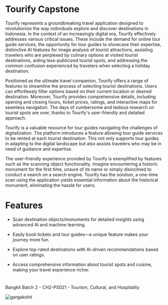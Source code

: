 # Tourify Capstone

Tourify represents a groundbreaking travel application designed to revolutionize the way individuals explore and discover destinations in Indonesia. In the context of an increasingly digital era, Tourify effectively addresses various critical issues. These include the demand for online tour guide services, the opportunity for tour guides to showcase their expertise, distinctive AI features for image analysis of tourist attractions, assisting travelers who are perplexed by culinary options at visited tourist destinations, aiding less-publicized tourist spots, and addressing the common confusion experienced by travelers when selecting a holiday destination.

Positioned as the ultimate travel companion, Tourify offers a range of features to streamline the process of selecting tourist destinations. Users can effortlessly filter options based on their current location or desired destination. Moreover, Tourify provides comprehensive details, including opening and closing hours, ticket prices, ratings, and interactive maps for seamless navigation. The days of cumbersome and tedious research on tourist spots are over, thanks to Tourify's user-friendly and detailed approach.

Tourify is a valuable resource for tour guides navigating the challenges of digitalization. The platform introduces a feature allowing tour guide services to be rented at each tourist destination. This not only supports tour guides in adapting to the digital landscape but also assists travelers who may be in need of guidance and expertise.

The user-friendly experience provided by Tourify is exemplified by features such as the scanning object functionality. Imagine encountering a historic monument for the first time, unsure of its name or simply disinclined to conduct a search on a search engine. Tourify has the solution, a one-time scan using the application yields essential information about the historical monument, eliminating the hassle for users.

# Features

- Scan destination objects/monuments for detailed insights using advanced AI and machine learning.

- Easily book tickets and tour guides—a unique feature makes your journey more fun.

- Explore top-rated destinations with AI-driven recommendations based on user ratings.

- Access comprehensive information about tourist spots and cuisine, making your travel experience richer.

#

Bangkit Batch 2 - CH2-PS021 - Tourism, Cultural, and Hospitality

<p align="left">
  <img
    src="https://komarev.com/ghpvc/?username=Tourify-Capstone"
    alt="gargakshit"
  />
</p>
